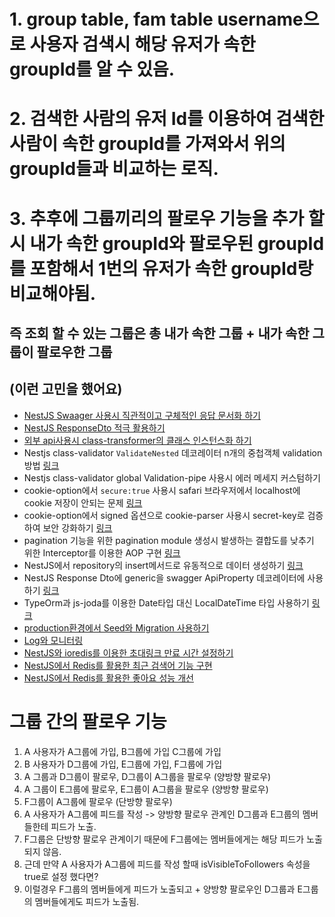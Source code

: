 # 1. group table, fam table username으로 사용자 검색시 해당 유저가 속한 groupId를 알 수 있음.

# 2. 검색한 사람의 유저 Id를 이용하여 검색한 사람이 속한 groupId를 가져와서 위의 groupId들과 비교하는 로직.

# 3. 추후에 그룹끼리의 팔로우 기능을 추가 할시 내가 속한 groupId와 팔로우된 groupId를 포함해서 1번의 유저가 속한 groupId랑 비교해야됨.

## 즉 조회 할 수 있는 그룹은 총 내가 속한 그룹 + 내가 속한 그룹이 팔로우한 그룹

## (이런 고민을 했어요)

- [NestJS Swaager 사용시 직관적이고 구체적인 응답 문서화 하기](https://threeyears.tistory.com/555)
- [NestJS ResponseDto 적극 활용하기](https://threeyears.tistory.com/553)
- [외부 api사용시 class-transformer의 클래스 인스턴스화 하기](https://threeyears.tistory.com/560)
- Nestjs class-validator `ValidateNested` 데코레이터 n개의 중첩객체 validation 방법 [링크](https://threeyears.tistory.com/513)
- Nestjs class-validator global Validation-pipe 사용시 에러 메세지 커스텀하기
- cookie-option에서 `secure:true` 사용시 safari 브라우저에서 localhost에 cookie 저장이 안되는 문제 [링크](https://threeyears.tistory.com/517)
- cookie-option에서 signed 옵션으로 cookie-parser 사용시 secret-key로 검증하여 보안 강화하기 [링크](https://threeyears.tistory.com/502)
- pagination 기능을 위한 pagination module 생성시 발생하는 결합도를 낮추기 위한 Interceptor를 이용한 AOP 구현 [링크](https://threeyears.tistory.com/518)
- NestJS에서 repository의 insert메서드로 유동적으로 데이터 생성하기 [링크](https://threeyears.tistory.com/526)
- NestJS Response Dto에 generic을 swagger ApiProperty 데코레이터에 사용하기 [링크](https://threeyears.tistory.com/525)
- TypeOrm과 js-joda를 이용한 Date타입 대신 LocalDateTime 타입 사용하기 [링크](https://threeyears.tistory.com/549)
- [production환경에서 Seed와 Migration 사용하기](https://threeyears.tistory.com/580)
- [Log와 모니터링](https://threeyears.tistory.com/581)
- [NestJS와 ioredis를 이용한 초대링크 만료 시간 설정하기](https://threeyears.tistory.com/599)
- [NestJS에서 Redis를 활용한 최근 검색어 기능 구현](https://threeyears.tistory.com/614)
- [NestJS에서 Redis를 활용한 좋아요 성능 개선](https://threeyears.tistory.com/621)

# 그룹 간의 팔로우 기능

1. A 사용자가 A그룹에 가입, B그룹에 가입 C그룹에 가입
2. B 사용자가 D그룹에 가입, E그룹에 가입, F그룹에 가입
3. A 그룹과 D그룹이 팔로우, D그룹이 A그룹을 팔로우 (양방향 팔로우)
4. A 그룹이 E그룹에 팔로우, E그룹이 A그룹을 팔로우 (양방향 팔로우)
5. F그룹이 A그룹에 팔로우 (단방향 팔로우)
6. A 사용자가 A그룹에 피드를 작성 -> 양방향 팔로우 관계인 D그룹과 E그룹의 멤버들한테 피드가 노출.
7. F그룹은 단방향 팔로우 관계이기 때문에 F그룹에는 멤버들에게는 해당 피드가 노출되지 않음.
8. 근데 만약 A 사용자가 A그룹에 피드를 작성 할때 isVisibleToFollowers 속성을 true로 설정 했다면?
9. 이럴경우 F그룹의 멤버들에게 피드가 노출되고 + 양방향 팔로우인 D그룹과 E그룹의 멤버들에게도 피드가 노출됨.
